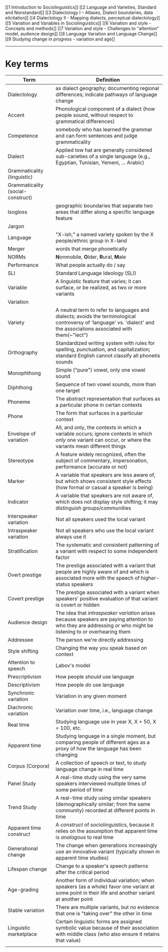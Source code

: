 [[1 Introduction to Sociolinguistics]]
[[2 Language and Varieties, Standard and Nonstandard]]
[[3 Dialectology I – Atlases, Dialect boundaries, data elicitation]]
[[4 Dialectology II - Mapping dialects, perceptual dialectology]]
[[5 Variation and Variables in Sociolinguistics]]
[[6 Variation and style - Concepts and methods]]
[[7 Variation and style - Challenges to "attention" model, audience design]]
[[8 Language Variation and Language Change]]
[[9 Studying change in progress - variation and age]]

---

# Key terms

| Term                              | Definition                                                                                                                                                              |
| --------------------------------- | ----------------------------------------------------------------------------------------------------------------------------------------------------------------------- |
| Dialectology                      | as dialect geography; documenting regional differences; indicate pathways of language change                                                                            |
| Accent                            | Phonological component of a dialect (how people sound, without respect to grammatical differences)                                                                      |
| Competence                        | somebody who has learned the grammar and can form sentences and judge grammaticality                                                                                    |
| Dialect                           | Applied tow hat are generally considered sub-carieties of a single language (e.g., Egyptian, Tunisian, Yemeni, … Arabic)                                                |
| Grammaticality (linguistic)       |                                                                                                                                                                         |
| Grammaticality (social-construct) |                                                                                                                                                                         |
| Isogloss                          | geographic boundaries that separate two areas that differ along a specific language feature                                                                             |
| Jargon                            |                                                                                                                                                                         |
| Language                          | "X-ish," a named variety spoken by the X people/ethnic group in X-land                                                                                                  |
| Merger                            | words that merge phonetically                                                                                                                                           |
| NORMs                             | **N**onmobile, **O**lder, **R**ural, **M**ale                                                                                                                           |
| Performance                       | What people actually do / say                                                                                                                                           |
| SLI                               | Standard Language Ideology (SLI)                                                                                                                                        |
| Variable                          | A linguistic feature that varies; it can surface, or be realized, as two or more variants                                                                               |
| Variation                         |                                                                                                                                                                         |
| Variety                           | A neutral term to refer to languages and dialects; avoids the terminological controversy of 'language' vs. 'dialect' and the associations associated with them(~"lect") |
| Orthography                       | Standardized writing system with rules for spelling, punctuation, and capitalization; standard English cannot classify all phonetis sounds                              |
| Monophthong                       | Simple ("pure") vowel, only one vowel sound                                                                                                                             |
| Diphthong                         | Sequence of two vowel sounds, more than one target                                                                                                                      |
| Phoneme                           | The abstract representation that surfaces as a particular phone in certan contexts                                                                                      |
| Phone                             | The form that surfaces in a particular context                                                                                                                          |
| Envelope of variation             | All, and only, the contexts in which a variable occurs; ignore contexts in which *only* one variant can occur, or where the variants mean different things              |
| Stereotype                        | A feature widely recognized, often the subject of commentary, impersonation, performance (accurate or not)                                                              |
| Marker                            | A variable that speakers are less aware of, but which shows consistent style effects (how formal or casual a speaker is being)                                          |
| Indicator                         | A variable that speakers are not aware of, which does not display style shifting; it may distinguish groups/communities                                                 |
| Interspeaker variation            | Not all speakers used the local variant                                                                                                                                 |
| Intraspeaker variation            | Not all speakers who use the local variant always use it                                                                                                                |
| Stratification                    | The systematic and consistent patterning of a variant with respect to some independent factor                                                                           |
| Overt prestige                    | The prestige associated with a variant that people are highly aware of and which is associated more with the speech of higher-status speakers                           |
| Covert prestige                   | The prestige associated with a variant when speakers’ positive evaluation of that variant is covert or hidden                                                           |
| Audience design                   | The idea that *intraspeaker variation* arises because speakers are paying attention to who they are addressing or who might be listening to or overhearing them         |
| Addressee                         | The person we're directly addressing                                                                                                                                    |
| Style shifting                    | Changing the way you speak based on context                                                                                                                             |
| Attention to speech               | Labov's model                                                                                                                                                           |
| Prescriptivism                    | How people *should* use language                                                                                                                                        |
| Descriptivism                     | How people *do* use language                                                                                                                                            |
| Synchronic variation              | Variation in any given moment                                                                                                                                           |
| Diachronic variation              | Variation over time, i.e., language change                                                                                                                              |
| Real time                         | Studying language use in year X, X + 50, X = 100, etc.                                                                                                                  |
| Apparent time                     | Studying language in a single moment, but comparing people of different ages as a proxy of how the language has been changing                                           |
| Corpus (Corpora)                  | A collection of speech or text, to study language change in real time                                                                                                   |
| Panel Study                       | A real-time study using the very same speakers interviewed multiple times of some period of time                                                                        |
| Trend Study                       | A real-time study using similar speakers (demographically similar; from the same community) recorded at different points in time                                        |
| Apparent time construct           | A *construct* of sociolinguistics, because it relies on the assumption that apparent time is *analogous* to real time                                                   |
| Generational change               | The change when generations increasingly use an innovative variant (typically shown in apparent time studies)                                                           |
| Lifespan change                   | Change to a speaker's speech patterns after the critical period                                                                                                         |
| Age-grading                       | Another form of individual variation; when speakers (as a whole) favor one variant at some point in their life and another variant at another point                     |
| Stable variation                  | There are multiple variants, but no evidence that one is "taking over" the other in time                                                                                |
| Linguistic marketplace            | Certain linguistic forms are assigned symbolic value because of their association with middle class (who also ensure it retains that value)                            |
|                                   |                                                                                                                                                                         |







